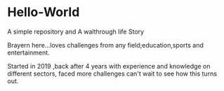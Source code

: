 # Hello-World
A simple repository and A walthrough life Story

Brayern here...loves challenges from any field;education,sports and entertainment.

Started in 2019 ,back after 4 years with experience and knowledge on different sectors, faced more challenges can't wait to see how this turns out.

